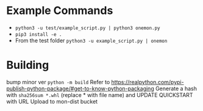 # Example Commands
* `python3 -u test/example_script.py | python3 onemon.py`
* `pip3 install -e .`
* From the test folder `python3 -u example_script.py | onemon`

# Building
bump minor ver
`python -m build`
Refer to https://realpython.com/pypi-publish-python-package/#get-to-know-python-packaging
Generate a hash with `sha256sum *.whl` (replace * with file name) and UPDATE QUICKSTART with URL
Upload to mon-dist bucket